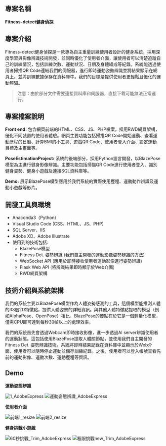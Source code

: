 ## 專案名稱 
**Fitness-detect健身偵探**

## 專案介紹
Fitness-detect健身偵探是一款專為自主重量訓練使用者設計的健身系統，採用深度學習與影像辨識技術開發，並同時優化了使用者介面，讓使用者可以清楚追蹤自己的訓練情況，包括訓練次數、運動狀況、日期及身體組成等紀錄。系統能透過使用者掃描QR Code連結我們的伺服器，進行即時運動姿勢辨識並將結果顯示在網頁上，並將訓練數據保存在資料庫中。我們的目標是提供使用者更輕鬆且優化的運動體驗。

> 注意：由於部分文件需要連接資料庫和伺服器，直接下載可能無法正常運行。

## 專案檔案說明
**Front end:** 包含網頁前端的HTML、CSS、JS、PHP檔案。採用RWD網頁架構，優化不同裝置的使用者體驗。網頁主要功能包括掃描QR Code開始運動、查看運動歷程的日曆、計算BMI的小工具、遊戲QR Code、使用者登入介面、設定運動目標及主畫面等。

**PoseEstimationProject:** 系統的後端部分，採用Python語言開發，以BlazePose模型為主進行健身影像辨識。主要功能包括掃描QR Code進行使用者登入、識別健身姿勢、健身小遊戲及連接SQL資料庫等。

**Demo:** 展示BlazePose模型應用於我們系統的實際使用歷程、運動動作辨識及運動小遊戲等影片。

## 開發工具與環境
- Anaconda3（Python）
- Visual Studio Code (CSS、HTML、JS、PHP)
- SQL Server、IIS
- Adobe XD、Adobe Illustrate
- 使用到的技術包括:
  - BlazePose模型
  - Fitness Det. 姿勢辨識 (我們自主開發的運動影像姿勢辨識的方法)
  - WebSocket API (應用於即時接收使用者運動影像進行姿勢辨識)
  - Flask Web API (將辨識結果即時顯示於Web介面)
  - RWD網頁架構

## 技術介紹與系統架構
我們的系統主要以BlazePose模型作為人體姿勢感測的工具，這個模型能推測人體的33個2D特徵點，提供人體姿勢的詳細資訊。與其他人體特徵點提取的模型（例如AlphaPose、OpenPose）相比，BlazePose的優點在於它是一個輕量化模型，僅需CPU即可達到每秒30幀以上的處理效率。

我們的系統首先會透過Webcam即時接收影像，進一步透過AI server辨識使用者的運動狀態。這包括使用BlazePose提取人體關節點，並使用我們自主開發的Fitness Det. 姿勢辨識技術。系統將即時結果記錄在資料庫中並顯示於Web介面，使用者可以隨時停止運動並儲存訓練紀錄。之後，使用者可以登入帳號查看先前的運動影像、運動次數、運動歷程等資訊。


## Demo
**運動姿態辨識**

![1_AdobeExpress](https://github.com/dfg47ofgt/fitness-detect/assets/79782178/84270300-9a8c-4255-a8a6-19fe3762c578)
![運動姿態辨識_AdobeExpress](https://github.com/dfg47ofgt/fitness-detect/assets/79782178/fd0d3ab1-dc10-4f00-8a9e-d2643464ffb1)

**使用者介面**

![前端1_resize](https://github.com/dfg47ofgt/Fitness-Detect/assets/79782178/2dda39db-7c22-46ef-8fa2-fff8c9cae2de)
![前端2_resize](https://github.com/dfg47ofgt/Fitness-Detect/assets/79782178/92ef904d-052c-43e9-9f56-94bbfe1ede0a)



**健身挑戰小遊戲**

![60秒挑戰_Trim_AdobeExpress](https://github.com/dfg47ofgt/fitness-detect/assets/79782178/65225010-3c86-4a78-b070-1bf68f40f40f)
![極限挑戰new_Trim_AdobeExpress](https://github.com/dfg47ofgt/fitness-detect/assets/79782178/d6c98fc7-0b79-43d8-b92b-77d3e8d8a519)



















